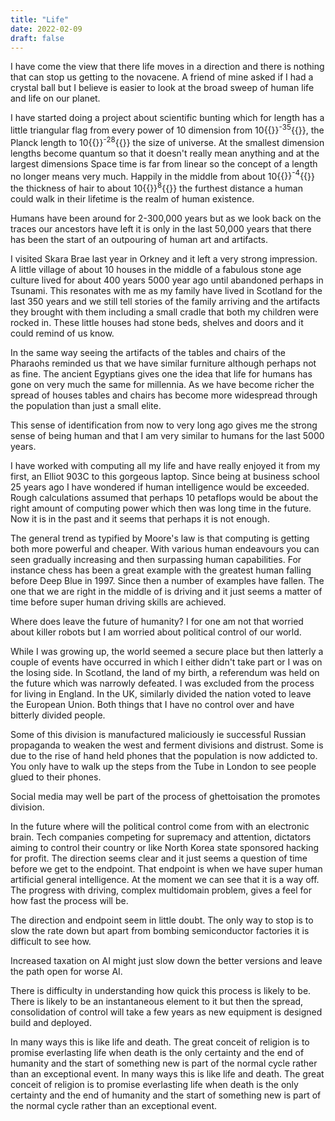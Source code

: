 ```yaml
---
title: "Life"
date: 2022-02-09
draft: false
---
```


I have come the view that there life moves in a direction and there is nothing that can stop us getting to the novacene.  A friend of mine asked if I had a crystal ball but I believe is easier to look at the broad sweep of human life and life on our planet.

I have started doing a project about scientific bunting which for length has a little triangular flag from every power of 10 dimension from 10{{<r>}}<sup>-35</sup>{{</r>}}, the Planck length to 10{{<r>}}<sup>-28</sup>{{</r>}} the size of universe.  At the smallest dimension lengths become quantum so that it doesn't really mean anything and at the largest dimensions Space time is far from linear so the concept of a length no longer means very much.  Happily in the middle from about 10{{<r>}}<sup>-4</sup>{{</r>}} the thickness of hair to about 10{{<r>}}<sup>8</sup>{{</r>}} the furthest distance a human could walk in their lifetime is the realm of human existence.

Humans have been around for 2-300,000 years but as we look back on the traces our ancestors have left it is only in the last 50,000 years that there has been the start of an outpouring of human art and artifacts.

I visited Skara Brae last year in Orkney and it left a very strong impression.  A little village of about 10 houses in the middle of a fabulous stone age culture lived for about 400 years 5000 year ago until abandoned perhaps in Tsunami.  This resonates with me as my family have lived in Scotland for the last 350 years and we still tell stories of the family  arriving and the artifacts they brought with them including a small cradle that both my children were rocked in.  These little houses had stone beds, shelves and doors and it could remind of us know. 

In the same way seeing the artifacts of the tables and chairs of the Pharaohs reminded us that we have similar furniture although perhaps not as fine.  The ancient Egyptians gives one the idea that life for humans has gone on very much the same for millennia.  As we have become richer the spread of houses tables and chairs has become more widespread through the population than just a small elite.

This sense of identification from now to very long ago gives me the strong sense of being human and that I am very similar to humans for the last 5000 years.

I have worked with computing all my life and have really enjoyed it from my first, an Elliot 903C to this gorgeous laptop.  Since being at business school 25 years ago I have wondered if human intelligence would be exceeded.  Rough calculations assumed that perhaps 10 petaflops would be about the right amount of computing power which then was long time in the future.  Now it is in the past and it seems that perhaps it is not enough. 

The general trend as typified by Moore's law is that computing is getting both more powerful and cheaper.   With various human endeavours you can seen gradually increasing and then surpassing human capabilities.  For instance chess has been a great example with the greatest human falling before Deep Blue in 1997.  Since then a number of examples have fallen.  The one that we are right in the middle of is driving and it just seems a matter of time before super human driving skills are achieved.

Where does leave the future of humanity?  I for one am not that worried about killer robots but I am worried about political control of our world.

While I was growing up, the world seemed a secure place but then latterly a couple of events have occurred in which I either didn't take part or I was on the losing side.  In Scotland, the land of my birth, a referendum was held on the future which was narrowly defeated.  I was excluded from the process for living in England.  In the UK, similarly divided the nation voted to leave the European Union.  Both things that I have no control over and have bitterly divided people.

Some of this division is manufactured maliciously ie successful Russian propaganda to weaken the west and ferment divisions and distrust.  Some is due to the rise of hand held phones that the population is now addicted to.   You only have to walk up the steps from the Tube in London to see people glued to their phones.

Social media may well be part of the process of ghettoisation the promotes division.

In the future where will the political control come from with an electronic brain.  Tech companies competing for supremacy and attention, dictators aiming to control their country or like North Korea state sponsored hacking for profit.  The direction seems clear and it just seems a question of time before we get to the endpoint.  That endpoint is when we have super human artificial general intelligence.  At the moment we can see that it is a way off.  The progress with driving, complex multidomain problem, gives a feel for how fast the process will be.  

The direction and endpoint seem in little doubt.  The only way to stop is to slow the rate down but apart from bombing semiconductor factories it is difficult to see how.

Increased taxation on AI might just slow down the better versions and leave the path open for worse AI.

There is difficulty in understanding how quick this process is likely to be.  There is likely to be an instantaneous element to it but then the spread, consolidation of control will take a few years as new equipment is designed build and deployed.

In many ways this is like life and death.  The great conceit of religion is to promise everlasting life when death is the only certainty and the end of humanity and the start of something new is part of the normal cycle rather than an exceptional event.
In many ways this is like life and death.  The great conceit of religion is to promise everlasting life when death is the only certainty and the end of humanity and the start of something new is part of the normal cycle rather than an exceptional event.
